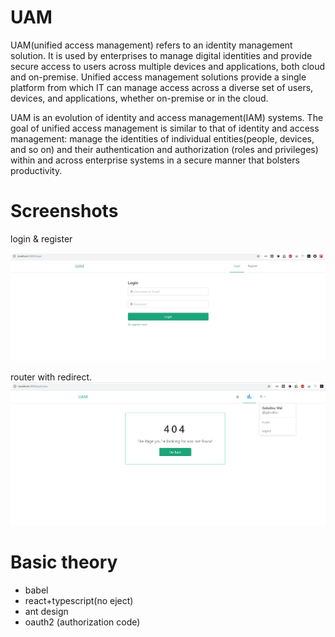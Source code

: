 # UAM

UAM(unified access management) refers to an identity management solution. It is used by enterprises to manage digital identities and provide secure access to users across multiple devices and applications, both cloud and on-premise. Unified access management solutions provide a single platform from which IT can manage access across a diverse set of users, devices, and applications, whether on-premise or in the cloud.

UAM is an evolution of identity and access management(IAM) systems. The goal of unified access management is similar to that of identity and access management: manage the identities of individual entities(people, devices, and so on) and their authentication and authorization (roles and privileges) within and across enterprise systems in a secure manner that bolsters productivity.

# Screenshots

login & register

![](assets/img/login-page.png)

router with redirect.
![](assets/img/baisc-style.png)

# Basic theory

- babel
- react+typescript(no eject)
- ant design
- oauth2 (authorization code)
